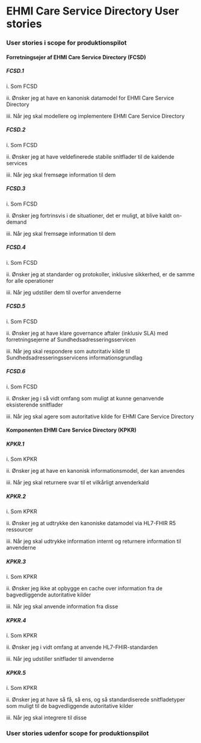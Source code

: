 # EHMI Care Service Directory User stories 

### User stories i scope for produktionspilot

#### Forretningsejer af EHMI Care Service Directory (FCSD)

##### FCSD.1

  i. Som FCSD 

  ii. Ønsker jeg at have en kanonisk datamodel for EHMI Care Service Directory 

  iii. Når jeg skal modellere og implementere EHMI Care Service Directory

##### FCSD.2

  i. Som FCSD 

  ii. Ønsker jeg at have veldefinerede stabile snitflader til de kaldende services

  iii.	Når jeg skal fremsøge information til dem


##### FCSD.3

  i. Som FCSD 

  ii. Ønsker jeg fortrinsvis i de situationer, det er muligt, at blive kaldt on-demand
  
  iii. Når jeg skal fremsøge information til dem


##### FCSD.4

  i.	Som FCSD

  ii.	Ønsker jeg at standarder og protokoller, inklusive sikkerhed, er de samme for alle operationer

  iii.	Når jeg udstiller dem til overfor anvenderne

##### FCSD.5

  i.	Som FCSD

  ii.	Ønsker jeg at have klare governance aftaler (inklusiv SLA) med forretningsejerne af Sundhedsadresseringsservicen

  iii.	Når jeg skal respondere som autoritativ kilde til Sundhedsadresseringsservicens informationsgrundlag

##### FCSD.6

  i.	Som FCSD

  ii.	Ønsker jeg i så vidt omfang som muligt at kunne genanvende eksisterende snitflader

  iii.	Når jeg skal agere som autoritative kilde for EHMI Care Service Directory

#### Komponenten EHMI Care Service Directory (KPKR)

##### KPKR.1

  i.	Som KPKR 

  ii.	Ønsker jeg at have en kanonisk informationsmodel, der kan anvendes

  iii.	Når jeg skal returnere svar til et vilkårligt anvenderkald

##### KPKR.2

  i.	Som KPKR 

  ii.	Ønsker jeg at udtrykke den kanoniske datamodel via HL7-FHIR R5 ressourcer

  iii.	Når jeg skal udtrykke information internt og returnere information til anvenderne

##### KPKR.3

  i.	Som KPKR 

  ii.	Ønsker jeg ikke at opbygge en cache over information fra de bagvedliggende autoritative kilder

  iii.	Når jeg skal anvende information fra disse

##### KPKR.4

  i.	Som KPKR

  ii.	Ønsker jeg i vidt omfang at anvende HL7-FHIR-standarden

  iii.	Når jeg udstiller snitflader til anvenderne

##### KPKR.5

  i.	Som KPKR

  ii.	Ønsker jeg at have så få, så ens, og så standardiserede snitfladetyper som muligt til de bagvedliggende autoritative kilder

  iii.	Når jeg skal integrere til disse

### User stories udenfor scope for produktionspilot
